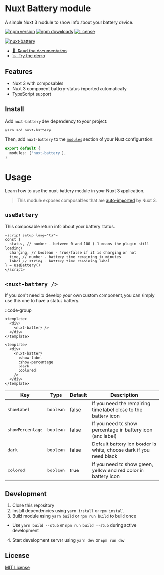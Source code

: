 # Nuxt Battery module

A simple Nuxt 3 module to show info about your battery device. 

[![npm version][npm-version-src]][npm-version-href]
[![npm downloads][npm-downloads-src]][npm-downloads-href]
[![License][license-src]][license-href]

[![nuxt-battery](https://nuxt-battery.vercel.app/preview.png)](https://nuxt-battery.vercel.app)

- [📖 &nbsp;Read the documentation](https://nuxt-battery.vercel.app)
- [💥 &nbsp;Try the demo](https://nuxt-battery.vercel.app/demo)

## Features

- Nuxt 3 with composables
- Nuxt 3 component battery-status imported automatically
- TypeScript support

## Install


Add `nuxt-battery` dev dependency to your project:

```bash [yarn]
yarn add nuxt-battery
```

Then, add `nuxt-battery` to the [`modules`](https://nuxt.com/docs/api/configuration/nuxt-config#modules) section of your Nuxt configuration:

```ts [nuxt.config.js|ts]
export default {
  modules: ['nuxt-battery'],
}
```

# Usage

Learn how to use the nuxt-battery module in your Nuxt 3 application.

> This module exposes composables that are [auto-imported](https://nuxt.com/docs/guide/directory-structure/composables) by Nuxt 3.

## `useBattery`

This composable return info about your battery status.

```vue
<script setup lang="ts">
const {
  status, // number - between 0 and 100 (-1 means the plugin still loading)
  charging, // boolean - true/false if it is charging or not
  time, // number - battery time remaining in minutes
  label // string - battery time remaining label 
} = useBattery()
</script>
```

## `<nuxt-battery />`

If you don't need to develop your own custom component, you can simply use this one to have a status battery.

::code-group
```vue [simple]
<template>
  <div>
    <nuxt-battery />
  </div>
</template>
```
```vue [complex]
<template>
  <div>
    <nuxt-battery
      :show-label
      :show-percentage
      :dark
      :colored
    />
  </div>
</template>
```

| **Key**          | **Type**  | **Default** | **Description**                                                    |
|------------------|-----------|-------------|--------------------------------------------------------------------|
| `showLabel`      | `boolean` | false       | If you need the remaining time label close to the battery icon     |
| `showPercentage` | `boolean` | false       | If you need to show percentage in battery icon (and label)         |
| `dark`           | `boolean` | false       | Default battery icn border is white, choose dark if you need black |
| `colored`        | `boolean` | true        | If you need to show green, yellow and red color in battery icon    |

## Development

1. Clone this repository
2. Install dependencies using `yarn install` or `npm install`
3. Build module using `yarn build` or `npm run build` to build once
  - Use `yarn build --stub` or `npm run build --stub` during active development
4. Start development server using `yarn dev` or `npm run dev`

## License

[MIT License](./LICENSE)

<!-- Badges -->
[npm-version-src]: https://img.shields.io/npm/v/nuxt-battery/latest.svg?style=flat&colorA=18181B&colorB=28CF8D
[npm-version-href]: https://www.npmjs.com/package/nuxt-battery

[npm-downloads-src]: https://img.shields.io/npm/dt/nuxt-battery.svg?style=flat&colorA=18181B&colorB=28CF8D
[npm-downloads-href]: https://www.npmjs.com/package/nuxt-battery

[license-src]: https://img.shields.io/npm/l/nuxt-battery.svg?style=flat&colorA=18181B&colorB=28CF8D
[license-href]: https://www.npmjs.com/package/nuxt-battery
